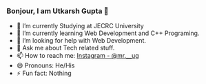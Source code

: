 ### Bonjour, I am Utkarsh Gupta 👋

- 🔭 I’m currently Studying at JECRC University
- 🌱 I’m currently learning Web Development and C++ Programing.
- 🤔 I’m looking for help with Web Development.
- 💬 Ask me about Tech related stuff.
- 📫 How to reach me: [Instagram - @mr.__ug](https://www.instagram.com/mr.__ug/)
- 😄 Pronouns: He/His
- ⚡ Fun fact: Nothing 
